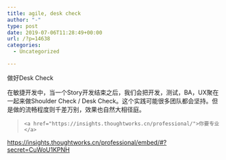 ```yaml
---
title: agile, desk check
author: "-"
type: post
date: 2019-07-06T11:28:49+00:00
url: /?p=14638
categories:
  - Uncategorized

---
```

做好Desk Check
  
在敏捷开发中，当一个Story开发结束之后，我们会把开发，测试，BA，UX聚在一起来做Shoulder Check / Desk Check。这个实践可能很多团队都会坚持。但是做的流畅程度则千差万别，效果也自然大相径庭。

<blockquote class="wp-embedded-content" data-secret="CuWoU1KPNH">
  
    <a href="https://insights.thoughtworks.cn/professional/">你要专业</a>
  
</blockquote>

https://insights.thoughtworks.cn/professional/embed/#?secret=CuWoU1KPNH
